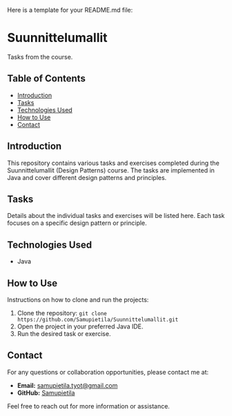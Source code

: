 Here is a template for your README.md file:

# Suunnittelumallit

Tasks from the course.

## Table of Contents
- [Introduction](#introduction)
- [Tasks](#tasks)
- [Technologies Used](#technologies-used)
- [How to Use](#how-to-use)
- [Contact](#contact)

## Introduction
This repository contains various tasks and exercises completed during the Suunnittelumallit (Design Patterns) course. The tasks are implemented in Java and cover different design patterns and principles.

## Tasks
Details about the individual tasks and exercises will be listed here. Each task focuses on a specific design pattern or principle.

## Technologies Used
- Java

## How to Use
Instructions on how to clone and run the projects:
1. Clone the repository: `git clone https://github.com/Samupietila/Suunnittelumallit.git`
2. Open the project in your preferred Java IDE.
3. Run the desired task or exercise.

## Contact
For any questions or collaboration opportunities, please contact me at:
- **Email:** [samupietila.tyot@gmail.com](mailto:samupietila.tyot@gmail.com)
- **GitHub:** [Samupietila](https://github.com/Samupietila)

Feel free to reach out for more information or assistance.
